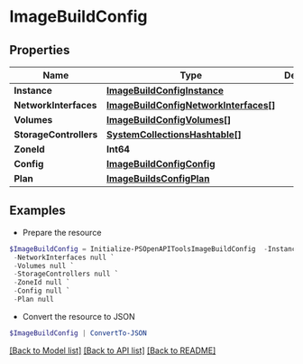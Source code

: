 # ImageBuildConfig
## Properties

Name | Type | Description | Notes
------------ | ------------- | ------------- | -------------
**Instance** | [**ImageBuildConfigInstance**](ImageBuildConfigInstance.md) |  | [optional] 
**NetworkInterfaces** | [**ImageBuildConfigNetworkInterfaces[]**](ImageBuildConfigNetworkInterfaces.md) |  | [optional] 
**Volumes** | [**ImageBuildConfigVolumes[]**](ImageBuildConfigVolumes.md) |  | [optional] 
**StorageControllers** | [**SystemCollectionsHashtable[]**](SystemCollectionsHashtable.md) |  | [optional] 
**ZoneId** | **Int64** |  | [optional] 
**Config** | [**ImageBuildConfigConfig**](ImageBuildConfigConfig.md) |  | [optional] 
**Plan** | [**ImageBuildsConfigPlan**](ImageBuildsConfigPlan.md) |  | [optional] 

## Examples

- Prepare the resource
```powershell
$ImageBuildConfig = Initialize-PSOpenAPIToolsImageBuildConfig  -Instance null `
 -NetworkInterfaces null `
 -Volumes null `
 -StorageControllers null `
 -ZoneId null `
 -Config null `
 -Plan null
```

- Convert the resource to JSON
```powershell
$ImageBuildConfig | ConvertTo-JSON
```

[[Back to Model list]](../README.md#documentation-for-models) [[Back to API list]](../README.md#documentation-for-api-endpoints) [[Back to README]](../README.md)

